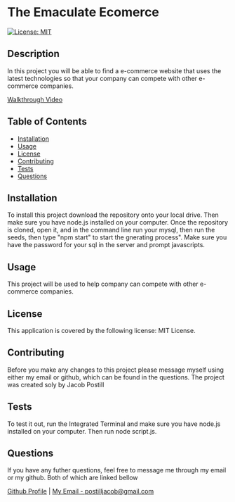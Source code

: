 # The Emaculate Ecomerce
[![License: MIT](https://img.shields.io/badge/License-MIT-yellow.svg)](https://opensource.org/licenses/MIT)
    
## Description

In this project you will be able to find a e-commerce website that uses the latest technologies so that your company can compete with other e-commerce companies.

[Walkthrough Video](https://drive.google.com/file/d/1aAxCbzzldzMjpiJ8zH9Z9XFyl4XZDDUK/view)


## Table of Contents

- [Installation](#installation)
- [Usage](#usage)
- [License](#license)
- [Contributing](#contributing)
- [Tests](#tests)
- [Questions](#questions)


## Installation

To install this project download the repository onto your local drive. Then make sure you have node.js installed on your computer. Once the repository is cloned, open it, and in the command line run your mysql, then run the seeds, then type "npm start" to start the gnerating process". Make sure you have the password for your sql in the server and prompt javascripts.

## Usage 

This project will be used to help company can compete with other e-commerce companies.
## License

This application is covered by the following license: MIT License.

## Contributing

Before you make any changes to this project please message myself using either my email or github, which can be found in the questions. The project was created soly by Jacob Postill

## Tests

To test it out, run the Integrated Terminal and make sure you have node.js installed on your computer. Then run node script.js.

## Questions

If you have any futher questions, feel free to message me through my email or my github. Both of which are linked bellow

[Github Profile](https://github.com/jacobpostill ) | 
[My Email - postilljacob@gmail.com](mailto:postilljacob@gmail.com)

